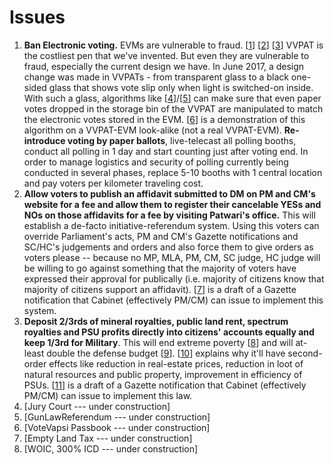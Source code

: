 # Issues

1. **Ban Electronic voting.** EVMs are vulnerable to fraud. [[1](https://indiaevm.org/paper.html)] [[2](https://youtu.be/ZlCOj1dElDY)] [[3](rahulmehta.com/evm1.pdf)] VVPAT is the costliest pen that we've invented. But even they are vulnerable to fraud, especially the current design we have. In June 2017, a design change was made in VVPATs - from transparent glass to a black one-sided glass that shows vote slip only when light is switched-on inside. With such a glass, algorithms like [[4](http://youtu.be/YDjPI-6uhwI)]/[[5](https://twitter.com/NewsHtn/status/1117384530162176000)] can make sure that even paper votes dropped in the storage bin of the VVPAT are manipulated to match the electronic votes stored in the EVM. [[6](http://youtu.be/Lo9kUaM-ExA)] is a demonstration of this algorithm on a VVPAT-EVM look-alike (not a real VVPAT-EVM). **Re-introduce voting by paper ballots**, live-telecast all polling booths, conduct all polling in 1 day and start counting just after voting end. In order to manage logistics and security of polling currently being conducted in several phases, replace 5-10 booths with 1 central location and pay voters per kilometer traveling cost.
2. **Allow voters to publish an affidavit submitted to DM on PM and CM's website for a fee and allow them to register their cancelable YESs and NOs on those affidavits for a fee by visiting Patwari's office.** This will establish a de-facto initiative-referendum system. Using this voters can override Parliament's acts, PM and CM's Gazette notifications and SC/HC's judgements and orders and also force them to give orders as voters please -- because no MP, MLA, PM, CM, SC judge, HC judge will be willing to go against something that the majority of voters have expressed their approval for publically (i.e. majority of citizens know that majority of citizens support an affidavit). [[7](https://drive.google.com/drive/u/1/folders/1IVs2I7toaI1EbjzClssp9SOJqAYPmqSv)] is a draft of a Gazette notification that Cabinet (effectively PM/CM) can issue to implement this system.
3. **Deposit 2/3rds of mineral royalties, public land rent, spectrum royalties and PSU profits directly into citizens' accounts equally and keep 1/3rd for Military**. This will end extreme poverty [[8](https://vinamrsachdeva.github.io/citizens-dividend/estimate#table-2-total-dividends-for-citizens--military-as-per-the-draft-of-the-law)] and will at-least double the defense budget [[9](https://vinamrsachdeva.github.io/citizens-dividend/estimate#table-2-total-dividends-for-citizens--military-as-per-the-draft-of-the-law)]. [[10]([https://vinamrsachdeva.github.io/citizens-dividend/impact#second-order-effects](https://vinamrsachdeva.github.io/citizens-dividend/estimate#comments))] explains why it'll have second-order effects like reduction in real-estate prices, reduction in loot of natural resources and public property, improvement in efficiency of PSUs. [[11](https://drive.google.com/drive/u/1/folders/1-ECjeeJKDzWIprpS5f4pL0SFEPGEpHHd)] is a draft of a Gazette notification that Cabinet (effectively PM/CM) can issue to implement this law.
4. [Jury Court --- under construction]
5. [GunLawReferendum --- under construction]
6. [VoteVapsi Passbook --- under construction]
7. [Empty Land Tax --- under construction]
8. [WOIC, 300% ICD --- under construction]
